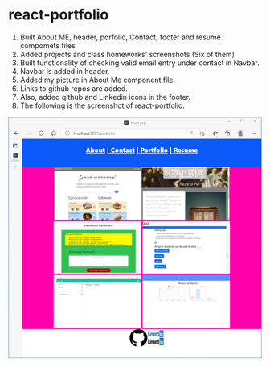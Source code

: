 # react-portfolio
1. Built About ME, header, porfolio, Contact, footer and resume compomets files
2. Added projects and class homeworks' screenshots (Six of them)
3. Built functionality of checking valid  email entry under contact in Navbar.
4. Navbar is added in header.
5. Added my picture in About Me component file.
6. Links to github repos are added.
7. Also, added github and Linkedin icons in the footer.
8. The following is the screenshot of react-portfolio.

<img src="react-portfolio.png" alt="Port>/img">